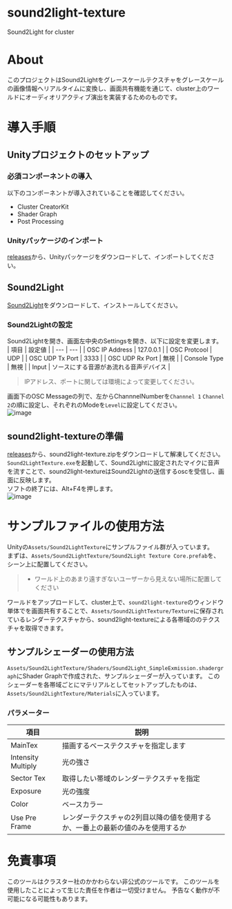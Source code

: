 # sound2light-texture
Sound2Light for cluster


# About
このプロジェクトはSound2Lightをグレースケールテクスチャをグレースケールの画像情報へリアルタイムに変換し、画面共有機能を通じて、cluster上のワールドにオーディオリアクティブ演出を実装するためのものです。

# 導入手順
## Unityプロジェクトのセットアップ
### 必須コンポーネントの導入
以下のコンポーネントが導入されていることを確認してください。
- Cluster CreatorKit
- Shader Graph
- Post Processing
### Unityパッケージのインポート
[releases](https://github.com/Dolphiiiin/sound2light-texture/releases)から、Unityパッケージをダウンロードして、インポートしてください。
## Sound2Light
[Sound2Light](https://github.com/ETCLabs/Sound2Light/releases)をダウンロードして、インストールしてください。
### Sound2Lightの設定
Sound2Lightを開き、画面左中央のSettingsを開き、以下に設定を変更します。
| 項目 | 設定値 |
| --- | --- |
| OSC IP Address | 127.0.0.1 |
| OSC Protcool | UDP |
| OSC UDP Tx Port | 3333 |
| OSC UDP Rx Port | 無視 |
| Console Type | 無視 |
| Input | ソースにする音源があ流れる音声デバイス |

> IPアドレス、ポートに関しては環境によって変更してください。
>
画面下のOSC Messageの列で、左からChannnelNumberを`Channnel 1` `Channel 2`の順に設定し、それぞれのModeを`Level`に設定してください。  
![image](https://github.com/Dolphiiiin/sound2light-texture/assets/42102311/63f33f00-df66-43b6-b7c6-7f853f20e557)

## sound2light-textureの準備
[releases](https://github.com/Dolphiiiin/sound2light-texture/releases)から、sound2light-texture.zipをダウンロードして解凍してください。  
`Sound2LightTexture.exe`を起動して、Sound2Lightに設定されたマイクに音声を流すことで、sound2light-textureはSound2Lightの送信するoscを受信し、画面に反映します。  
ソフトの終了には、Alt+F4を押します。  
![image](https://github.com/Dolphiiiin/sound2light-texture/assets/42102311/a8e55051-1109-4d5c-90b5-f6942e832845)

# サンプルファイルの使用方法
Unityの`Assets/Sound2LightTexture`にサンプルファイル群が入っています。  
まずは、`Assets/Sound2LightTexture/Sound2Light Texture Core.prefab`を、シーン上に配置してください。
> * ワールド上のあまり遠すぎないユーザーから見えない場所に配置してください
>
ワールドをアップロードして、cluster上で、`sound2light-texture`のウィンドウ単体でを画面共有することで、`Assets/Sound2LightTexture/Texture`に保存されているレンダーテクスチャから、sound2light-textureによる各帯域ののテクスチャを取得できます。

## サンプルシェーダーの使用方法
`Assets/Sound2LightTexture/Shaders/Sound2Light_SimpleExmission.shadergraph`にShader Graphで作成された、サンプルシェーダーが入っています。
このシェーダーを各帯域ごとにマテリアルとしてセットアップしたものは、`Assets/Sound2LightTexture/Materials`に入っています。
### パラメーター
| 項目 | 説明 |
| --- | --- |
| MainTex | 描画するベーステクスチャを指定します |
| Intensity Multiply | 光の強さ |
| Sector Tex | 取得したい帯域のレンダーテクスチャを指定 |
| Exposure | 光の強度 |
| Color | ベースカラー |
| Use Pre Frame | レンダーテクスチャの2列目以降の値を使用するか、一番上の最新の値のみを使用するか |

# 免責事項
このツールはクラスター社のかかわらない非公式のツールです。
このツールを使用したことによって生じた責任を作者は一切受けません。
予告なく動作が不可能になる可能性もあります。
